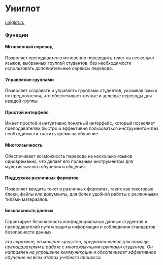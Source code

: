 # Униглот

[uniglot.ru](https://uniglot.ru/)

### Функции

#### Мгновенный перевод
Позволяет преподавателю мгновенно переводить текст на несколько языков, выбранных группой студентов, без необходимости использовать дополнительные сервисы перевода.

#### Управление группами
Позволяет создавать и управлять группами студентов, указывая языки их предпочтения, что обеспечивает точные и целевые переводы для каждой группы.

#### Простой интерфейс
Имеет простой и интуитивно понятный интерфейс, который позволяет преподавателям быстро и эффективно пользоваться инструментом без необходимости тратить время на обучение.


#### Многоязычность
Обеспечивает возможность перевода на несколько языков одновременно, что делает его полезным инструментом для мультиязычного обучения и общения.

#### Поддержка различных форматов
Позволяет вводить текст в различных форматах, таких как текстовые блоки, файлы или документы, для более удобной работы с различными типами материалов.

#### Безопасность данных
Гарантирует безопасность конфиденциальных данных студентов и преподавателей путем защиты информации и соблюдения стандартов безопасности данных.


<i>
это скромное, но мощное средство, предназначенное для помощи преподавателям в работе с многоязычными группами студентов. Он направлен на упрощение коммуникации и обеспечивает эффективное обучение на всех этапах учебного процесса.
</i>
